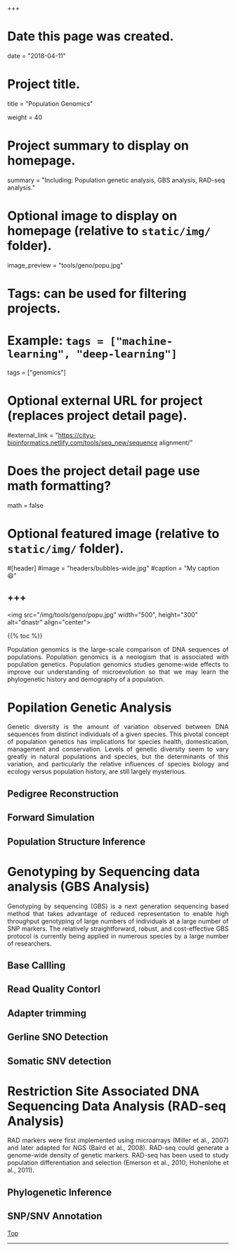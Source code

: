 +++
# Date this page was created.
date = "2018-04-11"

# Project title.
 title = "Population Genomics"

weight = 40
# Project summary to display on homepage.
 summary = "Including: Population genetic analysis, GBS analysis, RAD-seq analysis."

# Optional image to display on homepage (relative to `static/img/` folder).
image_preview = "tools/geno/popu.jpg"

# Tags: can be used for filtering projects.
# Example: `tags = ["machine-learning", "deep-learning"]`
tags = ["genomics"]

# Optional external URL for project (replaces project detail page).
#external_link = "https://cityu-bioinformatics.netlify.com/tools/seq_new/sequence alignment/"


# Does the project detail page use math formatting?
math = false

# Optional featured image (relative to `static/img/` folder).
#[header]
#image = "headers/bubbles-wide.jpg"
#caption = "My caption :smile:"


+++
---

<img src="/img/tools/geno/popu.jpg" width="500", height="300" alt="dnastr" align="center">

{{% toc %}}

<span id="top"></span>

<p align="justify">Population genomics is the large-scale comparison of DNA sequences of populations. Population genomics is a neologism that is associated with population genetics. Population genomics studies genome-wide effects to improve our understanding of microevolution so that we may learn the phylogenetic history and demography of a population.

# Popilation Genetic Analysis

<p align="justify">Genetic diversity is the amount of variation observed between DNA sequences from distinct individuals of a given species. This pivotal concept of population genetics has implications for species health, domestication, management and conservation. Levels of genetic diversity seem to vary greatly in natural populations and species, but the determinants of this variation, and particularly the relative influences of species biology and ecology versus population history, are still largely mysterious.

## Pedigree Reconstruction

## Forward Simulation

## Population Structure Inference

# Genotyping by Sequencing data analysis (GBS Analysis) 

<p align="justify">Genotyping by sequencing (GBS) is a next generation sequencing based method that takes advantage of reduced representation to enable high throughput genotyping of large numbers of individuals at a large number of SNP markers. The relatively straightforward, robust, and cost-effective GBS protocol is currently being applied in numerous species by a large number of researchers.

## Base Callling

## Read Quality Contorl

## Adapter trimming

## Gerline SNO Detection

## Somatic SNV detection

# Restriction Site Associated DNA Sequencing Data Analysis (RAD-seq Analysis) 

<p align="justify">RAD markers were first implemented using microarrays (Miller et al., 2007) and later adapted for NGS (Baird et al., 2008). RAD-seq could generate a genome-wide density of genetic markers. RAD-seq has been used to study population differentiation and selection (Emerson et al., 2010; Hohenlohe et al., 2011).

## Phylogenetic Inference

## SNP/SNV Annotation



[<i class="fa fa-hand-o-up fa-1x "></i>Top](#top)

---